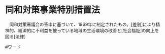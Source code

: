 # 同和対策事業特別措置法
　同和対策審議会の答申に基づいて、1969年に制定されたもの。[差別]により精神的、経済的に不利益を被っている地域の生活環境の改善と[社会福祉]の向上を図る[法律]

#ワード

